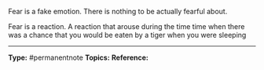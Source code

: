 Fear is a fake emotion. There is nothing to be actually fearful about.

Fear is a reaction. A reaction that arouse during the time time when there was a chance that you would be eaten by a tiger when you were sleeping


----
**Type:** #permanentnote 
**Topics:**
**Reference:** 

